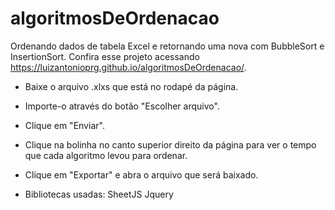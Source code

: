 # algoritmosDeOrdenacao
Ordenando dados de tabela Excel e retornando uma nova com BubbleSort e InsertionSort.
Confira esse projeto acessando https://luizantonioprg.github.io/algoritmosDeOrdenacao/.

 - Baixe o arquivo .xlxs que está no rodapé da página.
 - Importe-o através do botão "Escolher arquivo".
 - Clique em "Enviar".
 - Clique na bolinha no canto superior direito da página para ver o tempo que cada algoritmo levou
para ordenar.
 - Clique em "Exportar" e abra o arquivo que será baixado.

- Bibliotecas usadas:
SheetJS
Jquery

